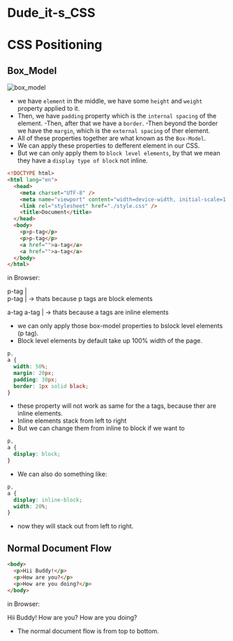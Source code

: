 # Dude_it-s_CSS

# CSS Positioning

## Box_Model

![box_model](https://github.com/Utsav1256/Dude_it-s_CSS/assets/94625893/caf88dcf-6d88-4585-8749-a0c67bb9a373)

- we have `element` in the middle, we have some `height` and `weight` property applied to it.
- Then, we have `padding` property which is the `internal spacing` of the element.
  -Then, after that we have a `border`.
  -Then beyond the border we have the `margin`, which is the `external spacing` of ther element.
- All of these properties together are what known as the `Box-Model`.
- We can apply these properties to defferent element in our CSS.
- But we can only apply them to `block level elements`, by that we mean they have a `display type of block` not inline.

```html
<!DOCTYPE html>
<html lang="en">
  <head>
    <meta charset="UTF-8" />
    <meta name="viewport" content="width=device-width, initial-scale=1.0" />
    <link rel="stylesheet" href="./style.css" />
    <title>Document</title>
  </head>
  <body>
    <p>p-tag</p>
    <p>p-tag</p>
    <a href="">a-tag</a>
    <a href="">a-tag</a>
  </body>
</html>
```

in Browser:

p-tag | <br>
p-tag | -> thats because p tags are block elements <br>

a-tag a-tag | -> thats because a tags are inline elements

- we can only apply those box-model properties to bslock level elements (p tag).
- Block level elements by default take up 100% width of the page.

```css
p,
a {
  width: 50%;
  margin: 20px;
  padding: 30px;
  border: 1px solid black;
}
```

- these property will not work as same for the a tags, because ther are inline elements.
- Inline elements stack from left to right
- But we can change them from inline to block if we want to

```css
p,
a {
  display: block;
}
```

- We can also do something like:

```css
p,
a {
  display: inline-block;
  width: 20%;
}
```

- now they will stack out from left to right.

## Normal Document Flow

```html
<body>
  <p>Hii Buddy!</p>
  <p>How are you?</p>
  <p>How are you doing?</p>
</body>
```

in Browser:

Hii Buddy!
How are you?
How are you doing?

- The normal document flow is from top to bottom.
